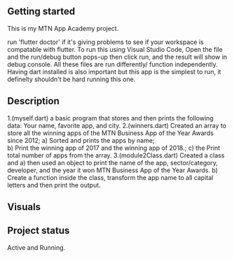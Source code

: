 
## Getting started

This is my MTN App Academy project.


run 'flutter doctor' if it's giving problems to see if your workspace is compatable with flutter.
To run this using Visual Studio Code, Open the file and the run/debug button pops-up then click run, and the result will show in debug console.
All these files are run differently/ function independently.
Having dart installed is also important but this app is the simplest to run, it definelty shouldn't be hard running this one.

## Description
1.(myself.dart) a basic program that stores and then prints the following data: Your name, favorite app, and city.
2.(winners.dart) Created an array to store all the winning apps of the MTN Business App of the Year Awards since 2012; a) Sorted and prints the apps by name;  
b) Print the winning app of 2017 and the winning app of 2018.; 
c) the Print total number of apps from the array.
3.(module2Class.dart) Created a class and a) then used an object to print the name of the app, sector/category, developer, and the year it won MTN Business App of the Year Awards. b) Create a function inside the class, transform the app name to all capital letters and then print the output.


## Visuals

## Project status
Active and Running.